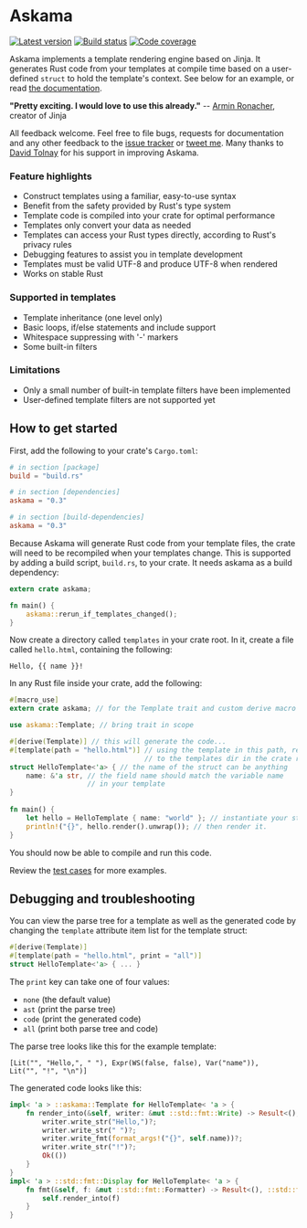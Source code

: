 # Askama

[![Latest version](https://img.shields.io/crates/v/askama.svg)](https://crates.io/crates/askama)
[![Build status](https://api.travis-ci.org/djc/askama.svg?branch=master)](https://travis-ci.org/djc/askama)
[![Code coverage](https://codecov.io/gh/djc/askama/branch/master/graph/badge.svg)](https://codecov.io/gh/djc/askama)

Askama implements a template rendering engine based on Jinja.
It generates Rust code from your templates at compile time
based on a user-defined `struct` to hold the template's context.
See below for an example, or read [the documentation][docs].

**"Pretty exciting. I would love to use this already."** --
[Armin Ronacher][mitsuhiko], creator of Jinja

All feedback welcome. Feel free to file bugs, requests for documentation and
any other feedback to the [issue tracker][issues] or [tweet me][twitter].
Many thanks to [David Tolnay][dtolnay] for his support in improving Askama.

### Feature highlights

* Construct templates using a familiar, easy-to-use syntax
* Benefit from the safety provided by Rust's type system
* Template code is compiled into your crate for optimal performance
* Templates only convert your data as needed
* Templates can access your Rust types directly, according to Rust's
  privacy rules
* Debugging features to assist you in template development
* Templates must be valid UTF-8 and produce UTF-8 when rendered
* Works on stable Rust

### Supported in templates

* Template inheritance (one level only)
* Basic loops, if/else statements and include support
* Whitespace suppressing with '-' markers
* Some built-in filters

### Limitations

* Only a small number of built-in template filters have been implemented
* User-defined template filters are not supported yet

[docs]: https://docs.rs/askama
[mitsuhiko]: http://lucumr.pocoo.org/
[issues]: https://github.com/djc/askama/issues
[twitter]: https://twitter.com/djco/
[dtolnay]: https://github.com/dtolnay


How to get started
------------------

First, add the following to your crate's `Cargo.toml`:

```toml
# in section [package]
build = "build.rs"

# in section [dependencies]
askama = "0.3"

# in section [build-dependencies]
askama = "0.3"
```

Because Askama will generate Rust code from your template files,
the crate will need to be recompiled when your templates change.
This is supported by adding a build script, `build.rs`, to your crate.
It needs askama as a build dependency:

```rust
extern crate askama;

fn main() {
    askama::rerun_if_templates_changed();
}
```

Now create a directory called `templates` in your crate root.
In it, create a file called `hello.html`, containing the following:

```
Hello, {{ name }}!
```

In any Rust file inside your crate, add the following:

```rust
#[macro_use]
extern crate askama; // for the Template trait and custom derive macro

use askama::Template; // bring trait in scope

#[derive(Template)] // this will generate the code...
#[template(path = "hello.html")] // using the template in this path, relative
                                 // to the templates dir in the crate root
struct HelloTemplate<'a> { // the name of the struct can be anything
    name: &'a str, // the field name should match the variable name
                   // in your template
}
   
fn main() {
    let hello = HelloTemplate { name: "world" }; // instantiate your struct
    println!("{}", hello.render().unwrap()); // then render it.
}
```

You should now be able to compile and run this code.

Review the [test cases] for more examples.

[test cases]: https://github.com/djc/askama/tree/master/testing


Debugging and troubleshooting
-----------------------------

You can view the parse tree for a template as well as the generated code by
changing the `template` attribute item list for the template struct:

```rust
#[derive(Template)]
#[template(path = "hello.html", print = "all")]
struct HelloTemplate<'a> { ... }
```

The `print` key can take one of four values:

* `none` (the default value)
* `ast` (print the parse tree)
* `code` (print the generated code)
* `all` (print both parse tree and code)

The parse tree looks like this for the example template:

```
[Lit("", "Hello,", " "), Expr(WS(false, false), Var("name")),
Lit("", "!", "\n")]
```

The generated code looks like this:

```rust
impl< 'a > ::askama::Template for HelloTemplate< 'a > {
    fn render_into(&self, writer: &mut ::std::fmt::Write) -> Result<(), ::std::fmt::Error> {
        writer.write_str("Hello,")?;
        writer.write_str(" ")?;
        writer.write_fmt(format_args!("{}", self.name))?;
        writer.write_str("!")?;
        Ok(())
    }
}
impl< 'a > ::std::fmt::Display for HelloTemplate< 'a > {
    fn fmt(&self, f: &mut ::std::fmt::Formatter) -> Result<(), ::std::fmt::Error> {
        self.render_into(f)
    }
}
```
